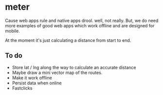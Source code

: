# meter
Cause web apps rule and native apps drool. well, not really.
But, we do need more examples of good web apps which work offline and are designed for mobile.

At the moment it's just calculating a distance from start to end.

## To do
- Store lat / lng along the way to calculate an accurate distance
- Maybe draw a mini vector map of the routes.
- Make it work offline
- Persist data when online
- Fastclicks